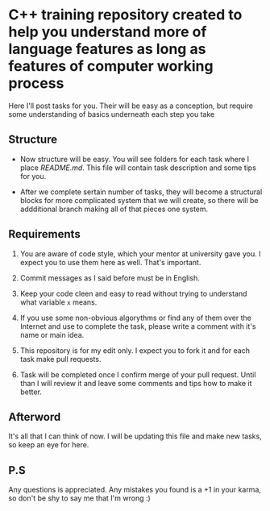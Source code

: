 # C++ training repository created to help you understand more of language features as long as features of computer working process

Here I'll post tasks for you. Their will be easy as a conception, but require some understanding of basics underneath each step you take

## Structure

* Now structure will be easy. You will see folders for each task where I place *README.md*. This file will contain task description and some tips for you.

* After we complete sertain number of tasks, they will become a structural blocks for more complicated system that we will create, so there will be addditional branch making all of that pieces one system.

## Requirements

1. You are aware of code style, which your mentor at university gave you. I expect you to use them here as well. That's important.

2. Commit messages as I said before must be in English.

3. Keep your code cleen and easy to read without trying to understand what variable `x` means.

4. If you use some non-obvious algorythms or find any of them over the Internet and use to complete the task, please write a comment with it's name or main idea.

5. This repository is for my edit only. I expect you to fork it and for each task make pull requests.

6. Task will be completed once I confirm merge of your pull request. Until than I will review it and leave some comments and tips how to make it better.

## Afterword

It's all that I can think of now. I will be updating this file and make new tasks, so keep an eye for here.

## P.S

 Any questions is appreciated. Any mistakes you found is a +1 in your karma, so don't be shy to say me that I'm wrong :)